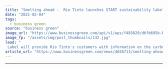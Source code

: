 ```yaml
---
title: "Smelting ahead -  Rio Tinto launches START sustainability label for low carbon aluminium"
date: "2021-02-04"
tags: 
  - business green
source: "business green"
image_url: "https://www.businessgreen.com/api/v1/wps/f485820/d6fb695b-bde9-4d75-bbd3-f1f512202dd4/4/GettyImages-723504575-185x114.jpg"
image_fp: "/assets/img/post_thumbnails/132.jpg"
lead: "
 Label will provide Rio Tinto's customers with information on the carbon footprint, water use, recycled content, energy sources, and community investment associated with its aluminium  ..."
article_url: "https://www.businessgreen.com/news/4026713/smelting-ahead-rio-tinto-launches-start-sustainability-label-low-carbon-aluminium"
---
```


---
